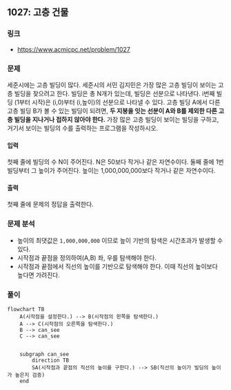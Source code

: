 ## 1027: 고층 건물

### 링크

- https://www.acmicpc.net/problem/1027

### 문제

세준시에는 고층 빌딩이 많다. 세준시의 서민 김지민은 가장 많은 고층 빌딩이 보이는 고층 빌딩을 찾으려고 한다. 빌딩은 총 N개가 있는데, 빌딩은 선분으로 나타낸다. i번째 빌딩 (1부터 시작)은 (i,0)부터 (i,높이)의 선분으로 나타낼 수 있다. 고층 빌딩 A에서 다른 고층 빌딩 B가 볼 수 있는 빌딩이 되려면, **두 지붕을 잇는 선분이 A와 B를 제외한 다른 고층 빌딩을 지나거나 접하지 않아야 한다.** 가장 많은 고층 빌딩이 보이는 빌딩을 구하고, 거기서 보이는 빌딩의 수를 출력하는 프로그램을 작성하시오.

#### 입력

첫째 줄에 빌딩의 수 N이 주어진다. N은 50보다 작거나 같은 자연수이다. 둘째 줄에 1번 빌딩부터 그 높이가 주어진다. 높이는 1,000,000,000보다 작거나 같은 자연수이다.

#### 출력

첫째 줄에 문제의 정답을 출력한다.

### 문제 분석

- 높이의 최댓값은 `1,000,000,000` 이므로 높이 기반의 탐색은 시간초과가 발생할 수 있다.
- 시작점과 끝점을 정의하여(A,B) 좌, 우를 탐색해야 한다.
- 시작점과 끝점에서 직선의 높이를 기반으로 탐색해야 한다. 이때 직선의 높이보다 높다면 가려진다.

### 풀이

```mermaid
flowchart TB
    A(시작점을 설정한다.) --> B(시작점의 왼쪽을 탐색한다.)
    A --> C(시작점의 오른쪽을 탐색한다.)
    B --> can_see
    C --> can_see


    subgraph can_see
        direction TB
        SA(시작점과 끝점의 직선의 높이를 구한다.) --> SB(직선의 높이가 빌딩의 높이가 높은지 검증)
    end

```
